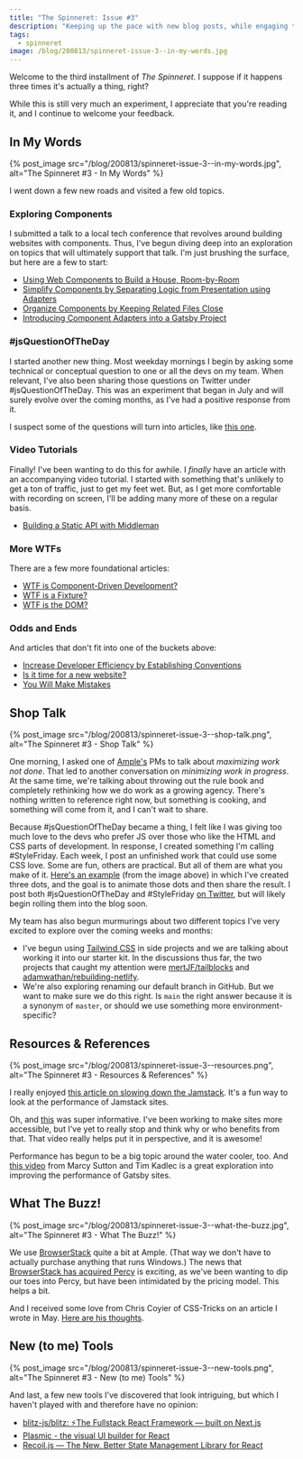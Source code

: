 ```yaml
---
title: "The Spinneret: Issue #3"
description: "Keeping up the pace with new blog posts, while engaging the team in some interesting discussions via Slack. July was a series of experiments and conversation-starters."
tags:
  - spinneret
image: /blog/200813/spinneret-issue-3--in-my-words.jpg
---
```


Welcome to the third installment of _The Spinneret_. I suppose if it happens three times it's actually a thing, right?

While this is still very much an experiment, I appreciate that you're reading it, and I continue to welcome your feedback.

## In My Words

{% post_image
    src="/blog/200813/spinneret-issue-3--in-my-words.jpg",
    alt="The Spinneret #3 - In My Words" %}

I went down a few new roads and visited a few old topics.

### Exploring Components

I submitted a talk to a local tech conference that revolves around building websites with components. Thus, I've begun diving deep into an exploration on topics that will ultimately support that talk. I'm just brushing the surface, but here are a few to start:

- [Using Web Components to Build a House, Room-by-Room](https://cobwwweb.com/use-web-components-to-build-house-room-by-room)
- [Simplify Components by Separating Logic from Presentation using Adapters](https://cobwwweb.com/simplify-components-by-separating-logic-from-presentation-using-adapters)
- [Organize Components by Keeping Related Files Close](https://cobwwweb.com/organize-components-by-keeping-related-files-close)
- [Introducing Component Adapters into a Gatsby Project](https://cobwwweb.com/introducing-component-adapters-into-gatsby)

### #jsQuestionOfTheDay

I started another new thing. Most weekday mornings I begin by asking some technical or conceptual question to one or all the devs on my team. When relevant, I've also been sharing those questions on Twitter under #jsQuestionOfTheDay. This was an experiment that began in July and will surely evolve over the coming months, as I've had a positive response from it.

I suspect some of the questions will turn into articles, like [this one](https://cobwwweb.com/difference-between-equal-signs-javascript).

### Video Tutorials

Finally! I've been wanting to do this for awhile. I _finally_ have an article with an accompanying video tutorial. I started with something that's unlikely to get a ton of traffic, just to get my feet wet. But, as I get more comfortable with recording on screen, I'll be adding many more of these on a regular basis.

- [Building a Static API with Middleman](https://cobwwweb.com/building-static-api-middleman)

### More WTFs

There are a few more foundational articles:

- [WTF is Component-Driven Development?](https://cobwwweb.com/wtf-is-component-driven-development)
- [WTF is a Fixture?](https://cobwwweb.com/wtf-is-a-fixture)
- [WTF is the DOM?](https://cobwwweb.com/wtf-is-the-dom)

### Odds and Ends

And articles that don't fit into one of the buckets above:

- [Increase Developer Efficiency by Establishing Conventions](https://cobwwweb.com/increase-developer-efficiency-by-establishing-conventions)
- [Is it time for a new website?](https://www.helloample.com/blog/is-it-time-for-a-new-website)
- [You Will Make Mistakes](https://cobwwweb.com/you-will-make-mistakes)

## Shop Talk

{% post_image
    src="/blog/200813/spinneret-issue-3--shop-talk.png",
    alt="The Spinneret #3 - Shop Talk" %}

One morning, I asked one of [Ample's](https://www.helloample.com/) PMs to talk about _maximizing work not done_. That led to another conversation on _minimizing work in progress_. At the same time, we're talking about throwing out the rule book and completely rethinking how we do work as a growing agency. There's nothing written to reference right now, but something is cooking, and something will come from it, and I can't wait to share.

Because #jsQuestionOfTheDay became a thing, I felt like I was giving too much love to the devs who prefer JS over those who like the HTML and CSS parts of development. In response, I created something I'm calling #StyleFriday. Each week, I post an unfinished work that could use some CSS love. Some are fun, others are practical. But all of them are what you make of it. [Here's an example](https://codepen.io/seancdavis/pen/zYqxWje?editors=1100) (from the image above) in which I've created three dots, and the goal is to animate those dots and then share the result. I post both #jsQuestionOfTheDay and #StyleFriday [on Twitter](https://twitter.com/seancdavis29), but will likely begin rolling them into the blog soon.

My team has also begun murmurings about two different topics I've very excited to explore over the coming weeks and months:

- I've begun using [Tailwind CSS](https://tailwindcss.com/) in side projects and we are talking about working it into our starter kit. In the discussions thus far, the two projects that caught my attention were [mertJF/tailblocks](https://github.com/mertJF/tailblocks) and [adamwathan/rebuilding-netlify](https://github.com/adamwathan/rebuilding-netlify).
- We're also exploring renaming our default branch in GitHub. But we want to make sure we do this right. Is `main` the right answer because it is a synonym of `master`, or should we use something more environment-specific?

## Resources & References

{% post_image
    src="/blog/200813/spinneret-issue-3--resources.png",
    alt="The Spinneret #3 - Resources & References" %}

I really enjoyed [this article on slowing down the Jamstack](https://css-tricks.com/make-jamstack-slow-challenge-accepted/). It's a fun way to look at the performance of Jamstack sites.

Oh, and [this](https://twitter.com/kristy_viers/status/1287189581926981634?s=21) was super informative. I've been working to make sites more accessible, but I've yet to really stop and think why or who benefits from that. That video really helps put it in perspective, and it is awesome!

Performance has begun to be a big topic around the water cooler, too. And [this video](https://www.twitch.tv/videos/695416111) from Marcy Sutton and Tim Kadlec is a great exploration into improving the performance of Gatsby sites.

## What The Buzz!

{% post_image
    src="/blog/200813/spinneret-issue-3--what-the-buzz.jpg",
    alt="The Spinneret #3 - What The Buzz!" %}

We use [BrowserStack](https://www.browserstack.com/) quite a bit at Ample. (That way we don't have to actually purchase anything that runs Windows.) The news that [BrowserStack has acquired Percy](https://blog.percy.io/exciting-news-percy-is-now-part-of-browserstack-3b10e7500605) is exciting, as we've been wanting to dip our toes into Percy, but have been intimidated by the pricing model. This helps a bit.

And I received some love from Chris Coyier of CSS-Tricks on an article I wrote in May. [Here are his thoughts](https://css-tricks.com/settling-down-in-a-jamstack-world/).

## New (to me) Tools

{% post_image
    src="/blog/200813/spinneret-issue-3--new-tools.png",
    alt="The Spinneret #3 - New (to me) Tools" %}

And last, a few new tools I've discovered that look intriguing, but which I haven't played with and therefore have no opinion:

- [blitz-js/blitz: ⚡️The Fullstack React Framework — built on Next.js](https://github.com/blitz-js/blitz)
- [Plasmic - the visual UI builder for React](https://www.plasmic.app/)
- [Recoil.js — The New, Better State Management Library for React](https://medium.com/better-programming/recoil-js-the-new-better-state-management-library-for-react-1095947b5191)
